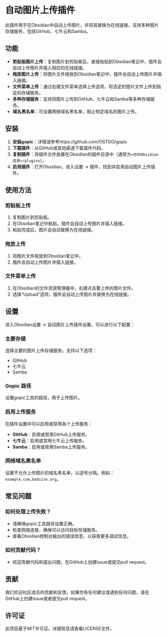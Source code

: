# 自动图片上传插件

此插件用于在Obsidian中自动上传图片，并将其替换为在线链接，支持多种图片存储服务，包括GitHub、七牛云和Samba。

## 功能

- **剪贴板图片上传**：复制图片到剪贴板后，直接粘贴到Obsidian笔记中，插件会自动上传图片并插入相应的在线链接。
- **拖放图片上传**：将图片文件拖放到Obsidian笔记中，插件会自动上传图片并插入链接。
- **文件菜单上传**：通过右键文件菜单选择上传选项，将选定的图片文件上传到指定的存储服务。
- **多种存储服务**：支持将图片上传到GitHub、七牛云和Samba等多种存储服务。
- **域名黑名单**：可设置网络域名黑名单，阻止特定域名的图片上传。

## 安装

1. **安装gopic**：详情请参考https://github.com/OSTGO/gopic
2. **下载插件**：从GitHub或其他渠道下载插件代码。
3. **复制插件**：将插件文件放置在Obsidian的插件目录中（通常为`<你的Obsidian目录>/plugins`）。
4. **启用插件**：打开Obsidian，进入设置 -> 插件，找到并启用自动图片上传插件。

## 使用方法

### 剪贴板上传

1. 复制图片到剪贴板。
2. 在Obsidian笔记中粘贴，插件会自动上传图片并插入链接。
3. 粘贴完成后，图片会自动替换为在线链接。

### 拖放上传

1. 将图片文件拖放到Obsidian笔记中。
2. 插件会自动上传图片并插入链接。

### 文件菜单上传

1. 在Obsidian的文件资源管理器中，右键点击要上传的图片文件。
2. 选择“Upload”选项，插件会自动上传图片并替换为在线链接。

## 设置

进入Obsidian设置 -> 自动图片上传插件设置，可以进行以下配置：

### 主要存储

选择主要的图片上传存储服务。支持以下选项：

- GitHub
- 七牛云
- Samba

### Gopic 路径

设置gopic工具的路径，用于上传图片。

### 启用上传服务

在插件设置中可以启用或禁用各个上传服务：

- **GitHub**：启用或禁用GitHub上传服务。
- **七牛云**：启用或禁用七牛云上传服务。
- **Samba**：启用或禁用Samba上传服务。

### 网络域名黑名单

设置不允许上传图片的域名黑名单，以逗号分隔。例如：`example.com,badsite.org`。

## 常见问题

### 如何处理上传失败？

- 请确保gopic工具路径设置正确。
- 检查网络连接，确保可以访问目标存储服务。
- 查看Obsidian控制台输出的错误信息，以获取更多调试信息。

### 如何贡献代码？

- 欢迎贡献代码和提出问题。在GitHub上创建issue或提交pull request。

## 贡献

我们欢迎社区成员的贡献和反馈。如果你有任何建议或遇到任何问题，请在GitHub上创建issue或者提交pull request。

## 许可证

此项目基于MIT许可证。详细信息请查看LICENSE文件。